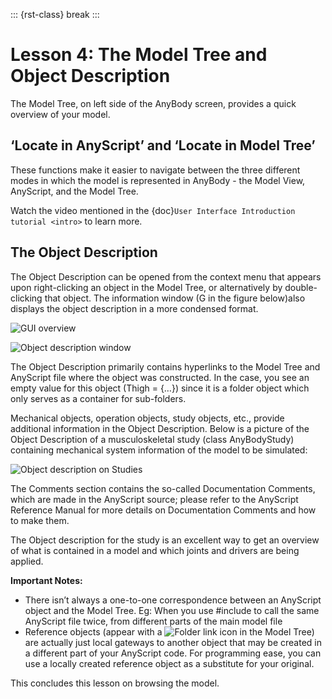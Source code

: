 ::: {rst-class} break
:::

# Lesson 4: The Model Tree and Object Description

The Model Tree, on left side of the AnyBody screen, provides a quick
overview of your model.

## ‘Locate in AnyScript’ and ‘Locate in Model Tree’

These functions make it easier to navigate between the three different
modes in which the model is represented in AnyBody - the Model View,
AnyScript, and the Model Tree.

Watch the video mentioned in the {doc}`User Interface Introduction tutorial <intro>` to learn more.

## The Object Description

The Object Description can be opened from the context menu that appears
upon right-clicking an object in the Model Tree, or alternatively by
double-clicking that object. The information window (G in the figure
below)also displays the object description in a more condensed format.

![GUI overview](_static/lesson4/image1.png)

![Object description window](_static/lesson4/image2.png)

The Object Description primarily contains hyperlinks to the Model Tree
and AnyScript file where the object was constructed. In the case, you
see an empty value for this object (Thigh = {…}) since it is a folder
object which only serves as a container for sub-folders.

Mechanical objects, operation objects, study objects, etc., provide
additional information in the Object Description. Below is a picture of
the Object Description of a musculoskeletal study (class AnyBodyStudy)
containing mechanical system information of the model to be simulated:

![Object description on Studies](_static/lesson4/image3.png)

The Comments section contains the so-called Documentation Comments,
which are made in the AnyScript source; please refer to the AnyScript
Reference Manual for more details on Documentation Comments and how to
make them.

The Object description for the study is an excellent way to get an
overview of what is contained in a model and which joints and drivers
are being applied.

**Important Notes:**

- There isn’t always a one-to-one correspondence between an AnyScript
  object and the Model Tree. Eg: When you use #include to call the same
  AnyScript file twice, from different parts of the main model file
- Reference objects (appear with a ![Folder link icon](_static/lesson4/image4.png) in the Model
  Tree) are actually just local gateways to another object that may be
  created in a different part of your AnyScript code. For programming
  ease, you can use a locally created reference object as a substitute
  for your original.

This concludes this lesson on browsing the model.


